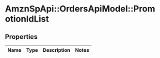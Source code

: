 # AmznSpApi::OrdersApiModel::PromotionIdList

## Properties
Name | Type | Description | Notes
------------ | ------------- | ------------- | -------------

